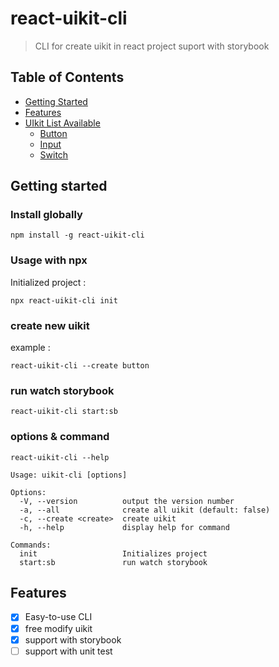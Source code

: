 # react-uikit-cli

> CLI for create uikit in react project suport with storybook

## Table of Contents
- [Getting Started](#getting-started)
- [Features](#features)
- [UIkit List Available](https://rismanss.github.io/react-uikit-cli/)
	- [Button](https://rismanss.github.io/react-uikit-cli/?path=/docs/button--example)
	- [Input](https://rismanss.github.io/react-uikit-cli/?path=/docs/input--example)
	- [Switch](https://rismanss.github.io/react-uikit-cli/?path=/docs/switch--example)

## Getting started
### Install globally
```
npm install -g react-uikit-cli
```
### Usage with npx
Initialized project :
```
npx react-uikit-cli init
```
### create new uikit
example :
```
react-uikit-cli --create button
```
### run watch storybook
```
react-uikit-cli start:sb
```
### options & command
```
react-uikit-cli --help
```
```
Usage: uikit-cli [options]

Options:
  -V, --version          output the version number        
  -a, --all              create all uikit (default: false)
  -c, --create <create>  create uikit
  -h, --help             display help for command

Commands:
  init                   Initializes project
  start:sb               run watch storybook
```

## Features
- [x] Easy-to-use CLI
- [x] free modify uikit
- [x] support with storybook
- [ ] support with unit test
